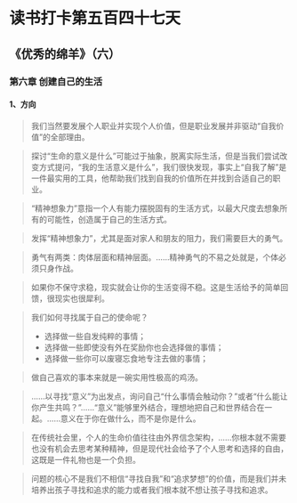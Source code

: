 # 读书打卡第五百四十七天
## 《优秀的绵羊》（六）
### 第六章 创建自己的生活
#### 1、方向

> 我们当然要发展个人职业并实现个人价值，但是职业发展并非驱动“自我价值”的全部理由。

> 探讨“生命的意义是什么”可能过于抽象，脱离实际生活，但是当我们尝试改变方式提问，“我的生活意义是什么”，我们很快发现，事实上“自我了解”是一件最实用的工具，他帮助我们找到自我的价值所在并找到合适自己的职业。

> “精神想象力”意指一个人有能力摆脱固有的生活方式，以最大尺度去想象所有的可能性，创造属于自己的生活方式。

> 发挥“精神想象力”，尤其是面对家人和朋友的阻力，我们需要巨大的勇气。

> 勇气有两类：肉体层面和精神层面。……精神勇气的不易之处就是，个体必须只身作战。

> 如果你不保守求稳，现实就会让你的生活变得不稳。这是生活给予的简单回馈，很现实也很犀利。

> 我们如何寻找属于自己的使命呢？
> * 选择做一些自发纯粹的事情；
> * 选择做一些即使没有外在奖励你也会选择做的事情；
> * 选择做一些你可以废寝忘食地专注去做的事情；

> 做自己喜欢的事本来就是一碗实用性极高的鸡汤。

> ……以寻找“意义”为出发点，询问自己“什么事情会触动你？”或者“什么能让你产生共鸣？”……“意义”能够里外结合，理想地把自己和世界结合在一起。……意义在于你在做什么，而不是你是什么。

> 在传统社会里，个人的生命价值往往由外界信念架构，……你根本就不需要也没有机会去思考某种精神，但是现代社会给予了个人思考和选择的自由，这既是一件礼物也是一个负担。

> 问题的核心不是我们不相信“寻找自我”和“追求梦想”的价值，而是我们并未培养出孩子寻找和追求的能力或者我们根本就不想让孩子寻找和追求。

> 